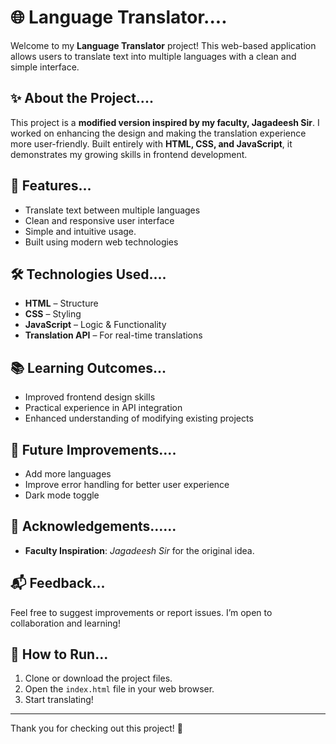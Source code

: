 # 🌐 Language Translator....

Welcome to my **Language Translator** project! This web-based application allows users to translate text into multiple languages with a clean and simple interface. 

## ✨ About the Project.... 
 
This project is a **modified version inspired by my faculty, Jagadeesh Sir**. I worked on enhancing the design and making the translation experience more user-friendly. Built entirely with **HTML, CSS, and JavaScript**, it demonstrates my growing skills in frontend development. 

## 🚀 Features...
- Translate text between multiple languages
- Clean and responsive user interface
- Simple and intuitive usage.
- Built using modern web technologies

## 🛠️ Technologies Used....

- **HTML** – Structure
- **CSS** – Styling
- **JavaScript** – Logic & Functionality
- **Translation API** – For real-time translations

## 📚 Learning Outcomes...

- Improved frontend design skills
- Practical experience in API integration
- Enhanced understanding of modifying existing projects

## 📌 Future Improvements....

- Add more languages
- Improve error handling for better user experience
- Dark mode toggle

## 🙏 Acknowledgements......

- **Faculty Inspiration**: *Jagadeesh Sir* for the original idea.
## 📬 Feedback...

Feel free to suggest improvements or report issues. I’m open to collaboration and learning!

## 📂 How to Run...

1. Clone or download the project files.
2. Open the `index.html` file in your web browser.
3. Start translating!

---

Thank you for checking out this project! 🚀
